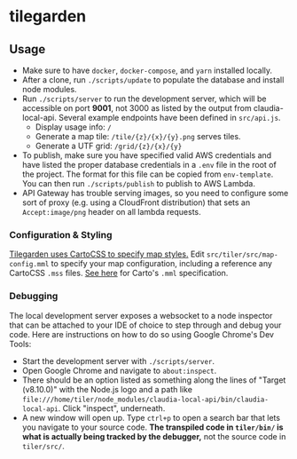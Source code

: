 # tilegarden

## Usage
 * Make sure to have `docker`, `docker-compose`, and `yarn` installed locally.
 * After a clone, run `./scripts/update` to populate the database and install node modules.
 * Run `./scripts/server` to run the development server, which will be accessible on port **9001**, not 3000 as listed by the output from claudia-local-api. Several example endpoints have been defined in `src/api.js`.
 	* Display usage info: `/`
 	* Generate a map tile: `/tile/{z}/{x}/{y}.png` serves tiles.
 	* Generate a UTF grid: `/grid/{z}/{x}/{y}`
 * To publish, make sure you have specified valid AWS credentials and have listed the proper database credentials in a `.env` file in the root of the project. The format for this file can be copied from `env-template`. You can then run `./scripts/publish` to publish to AWS Lambda.
 * API Gateway has trouble serving images, so you need to configure some sort of proxy (e.g. using a CloudFront distribution) that sets an `Accept:image/png` header on all lambda requests.
 
### Configuration & Styling
[Tilegarden uses CartoCSS to specify map styles.](https://carto.com/docs/carto-engine/cartocss/) Edit `src/tiler/src/map-config.mml` to specify your map configuration, including a reference any CartoCSS `.mss` files. [See here](https://cartocss.readthedocs.io/en/latest/mml.html) for Carto's `.mml` specification.

### Debugging
 The local development server exposes a websocket to a node inspector that can be attached to your IDE of choice to step through and debug your code. Here are instructions on how to do so using Google Chrome's Dev Tools:
  * Start the development server with `./scripts/server`.
  * Open Google Chrome and navigate to `about:inspect`.
  * There should be an option listed as something along the lines of "Target (v8.10.0)" with the Node.js logo and a path like `file:///home/tiler/node_modules/claudia-local-api/bin/claudia-local-api`. Click "inspect", underneath.
 * A new window will open up. Type `ctrl+p` to open a search bar that lets you navigate to your source code. **The transpiled code in `tiler/bin/` is what is actually being tracked by the debugger,**  not the source code in `tiler/src/`.
 
